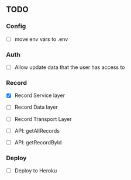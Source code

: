 ## TODO

### Config

- [ ] move env vars to .env

### Auth

- [ ] Allow update data that the user has access to

### Record

- [x] Record Service layer
- [ ] Record Data layer
- [ ] Record Transport Layer

- [ ] API: getAllRecords
- [ ] API: getRecordById

### Deploy

- [ ] Deploy to Heroku
